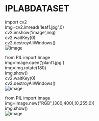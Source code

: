 # IPLABDATASET
import cv2<br>
img=cv2.imread('leaf1.jpg',0)<br>
cv2.imshow('image',img)<br>
cv2.waitKey(0)<br>
cv2.destroyAllWindows()<br>
![image](https://user-images.githubusercontent.com/97940144/173802513-b7e6b142-6d25-43d2-9823-15c4bdca95a9.png)<br>



from PIL import Image<br>
img=Image.open('plant1.jpg')<br>
img=img.rotate(180)<br>
img.show()<br>
cv2.waitKey(0)<br>
cv2.destroyAllWindows()<br>
![image](https://user-images.githubusercontent.com/97940144/173803822-ef786ccc-38b4-4acb-9ba8-0ae3dd29cc49.png)<br>

from PIL import Image<br>
img=Image.new("RGB",(300,400),(0,255,0))<br>
img.show()<br>
![image](https://user-images.githubusercontent.com/97940144/173804674-18ebd303-7da7-40c2-9c58-83e01b8d4601.png)

